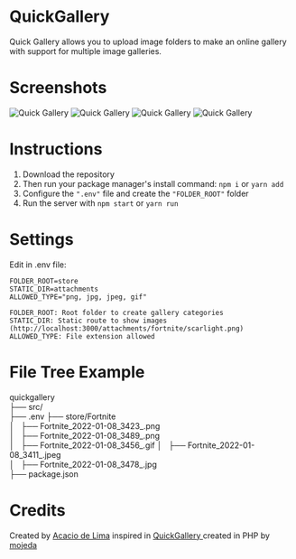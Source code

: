 QuickGallery
============

Quick Gallery allows you to upload image folders to make an online gallery with support for multiple image galleries.

Screenshots
============
![Quick Gallery](https://i.imgur.com/6O1YGHt.png)
![Quick Gallery](https://i.imgur.com/wDvaZBp.png)
![Quick Gallery](https://i.imgur.com/qaegtwZ.png)
![Quick Gallery](https://i.imgur.com/ZVVpFkh.png)

Instructions
============
1. Download the repository
2. Then run your package manager's install command: ```npm i``` or ```yarn add```
3. Configure the ```".env"``` file and create the ```"FOLDER_ROOT"``` folder
4. Run the server with ```npm start``` or ```yarn run```
  
Settings
============
Edit in .env file:

```FOLDER_ROOT=store```\
```STATIC_DIR=attachments```\
```ALLOWED_TYPE="png, jpg, jpeg, gif"```

```FOLDER_ROOT: Root folder to create gallery categories```\
```STATIC_DIR: Static route to show images (http://localhost:3000/attachments/fortnite/scarlight.png)```\
```ALLOWED_TYPE: File extension allowed```

File Tree Example
============
quickgallery  
├── src/  
├── .env 
├── store/Fortnite  
│   ├── Fortnite_2022-01-08_3423_.png  
│   ├── Fortnite_2022-01-08_3489_.png  
│   ├── Fortnite_2022-01-08_3456_.gif 
│   ├── Fortnite_2022-01-08_3411_.jpeg  
│   ├── Fortnite_2022-01-08_3478_.jpg  
├── package.json

Credits
============
Created by [Acacio de Lima](https://twitter.com/limadeacacio) inspired in [QuickGallery
](https://github.com/mojeda/QuickGallery) created in PHP by [mojeda](https://github.com/mojeda)
